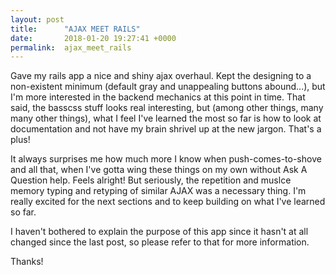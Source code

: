 ```yaml
---
layout: post
title:      "AJAX MEET RAILS"
date:       2018-01-20 19:27:41 +0000
permalink:  ajax_meet_rails
---
```



Gave my rails app a nice and shiny ajax overhaul. Kept the designing to a non-existent minimum (default gray and unappealing buttons abound...), but I'm more interested in the backend mechanics at this point in time. That said, the basscss stuff looks real interesting, but (among other things, many many other things), what I feel I've learned the most so far is how to look at documentation and not have my brain shrivel up at the new jargon. That's a plus! 

It always surprises me how much more I know when push-comes-to-shove and all that, when I've gotta wing these things on my own without Ask A Question help. Feels alright! But seriously, the repetition and muslce memory typing and retyping of similar AJAX was a necessary thing. I'm really excited for the next sections and to keep building on what I've learned so far. 

I haven't bothered to explain the purpose of this app since it hasn't at all changed since the last post, so please refer to that for more information. 

Thanks!
